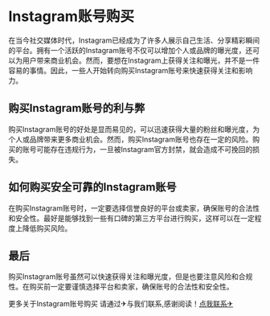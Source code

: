 # Instagram账号购买

在当今社交媒体时代，Instagram已经成为了许多人展示自己生活、分享精彩瞬间的平台。拥有一个活跃的Instagram账号不仅可以增加个人或品牌的曝光度，还可以为用户带来商业机会。然而，要想在Instagram上获得关注和曝光，并不是一件容易的事情。因此，一些人开始转向购买Instagram账号来快速获得关注和影响力。

## 购买Instagram账号的利与弊

购买Instagram账号的好处是显而易见的，可以迅速获得大量的粉丝和曝光度，为个人或品牌带来更多商业机会。然而，购买Instagram账号也存在一定的风险。购买的账号可能存在违规行为，一旦被Instagram官方封禁，就会造成不可挽回的损失。

## 如何购买安全可靠的Instagram账号

在购买Instagram账号时，一定要选择信誉良好的平台或卖家，确保账号的合法性和安全性。最好是能够找到一些有口碑的第三方平台进行购买，这样可以在一定程度上降低购买风险。

## 最后

购买Instagram账号虽然可以快速获得关注和曝光度，但是也要注意风险和合规性。在购买前一定要谨慎选择平台和卖家，确保账号的合法性和安全性。

更多关于Instagram账号购买 请通过✈与我们联系,感谢阅读！[点我联系✈](https://mail.G208.com)